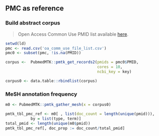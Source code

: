 ## PMC as reference

### Build abstract corpus

> Open Access Common Use PMID list available
> [here](https://ftp.ncbi.nlm.nih.gov/pub/pmc/).

``` r
setwd(ld)
pmc <- read.csv('oa_comm_use_file_list.csv')
pmc0 <- subset(pmc, !is.na(PMID))
```

``` r
corpus <-  PubmedMTK::pmtk_get_records2(pmids = pmc0$PMID, 
                                        cores = 10, 
                                        ncbi_key = key) 

corpus0 <- data.table::rbindlist(corpus)
```

### MeSH annotation frequency

``` r
m0 <- PubmedMTK::pmtk_gather_mesh(x = corpus0)

pmtk_tbl_pmc_ref <- m0[ , list(doc_count = length(unique(pmid))),
           by = list(type, term)]
total_pmid <- length(unique(m0$pmid))
pmtk_tbl_pmc_ref[, doc_prop := doc_count/total_pmid]
```
